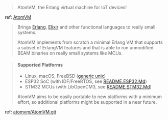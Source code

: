 
[repo]: https://github.com/atomvm/AtomVM.git
[site]: https://atomvm.net

> AtomVM, the Erlang virtual machine for IoT devices!
> 

ref: [AtomVM][site]

> Brings [Erlang][site-erlang], [Elixir][site-elixir] and other functional languages to really small systems.
> 
> AtomVM implements from scratch a minimal Erlang VM that supports a subset of ErlangVM features and that is able to run unmodified BEAM binaries on really small systems like MCUs.
> 

[site-erlang]: https://www.erlang.org
[site-elixir]: https://elixir-lang.org

> #### Supported Platforms
> 
> - Linux, macOS, FreeBSD ([generic unix](https://github.com/atomvm/AtomVM/blob/master/src/platforms/generic_unix))
> - ESP32 SoC (with IDF/FreeRTOS, see [README.ESP32.Md](https://github.com/atomvm/AtomVM/blob/master/README.ESP32.Md))
> - STM32 MCUs (with LibOpenCM3, see [README.STM32.Md](https://github.com/atomvm/AtomVM/blob/master/README.STM32.Md))
> 
> AtomVM aims to be easily portable to new platforms with a minimum effort, so additional platforms might be supported in a near future.
> 

ref: [atomvm/AtomVM.git][repo]
